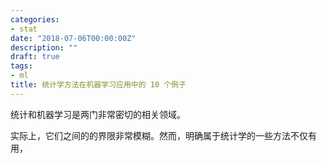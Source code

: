 ```yaml
---
categories:
- stat
date: "2018-07-06T00:00:00Z"
description: ""
draft: true
tags:
- ml
title: 统计学方法在机器学习应用中的 10 个例子
---
```


统计和机器学习是两门非常密切的相关领域。

实际上，它们之间的的界限非常模糊。然而，明确属于统计学的一些方法不仅有用，